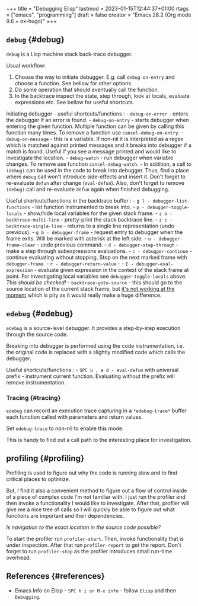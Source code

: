 +++
title = "Debugging Elisp"
lastmod = 2023-01-15T12:44:37+01:00
rtags = ["emacs", "programming"]
draft = false
creator = "Emacs 28.2 (Org mode 9.6 + ox-hugo)"
+++

## `debug` {#debug}

`debug` is a Lisp machine stack back-trace debugger.

Usual workflow:

1.  Choose the way to initiate debugger. E.g. call `debug-on-entry` and choose a
    function. See bellow for other options.
2.  Do some operation that should eventually call the function.
3.  In the backtrace inspect the state, step through, look at locals, evaluate
    expressions etc. See bellow for useful shortcuts.

<!--listend-->

Initiating debugger - useful shortcuts/functions
: -   `debug-on-error` - enters the debugger if an error is found.
    -   `debug-on-entry` - starts debugger when entering the given function. Multiple
        function can be given by calling this function many times. To remove a
        function use `cancel-debug-on-entry`.
    -   `debug-on-message` - this is a variable. If non-nil it is interpreted as a
        regex which is matched against printed messages and it breaks into debugger
        if a match is found. Useful if you see a message printed and would like to
        investigate the location.
    -   `debug-watch` - run debugger when variable changes. To remove use function
        `cancel-debug-watch`.
    -   In addition, a call to `(debug)` can be used in the code to break into
        debugger. Thus, find a place where `debug` call won't introduce side-effects
        and insert it. Don't forget to re-evaluate `defun` after change (`eval-defun`).
        Also, don't forget to remove `(debug)` call and re-evaluate `defun` again when
        finished debugging.


Useful shortcuts/functions in the backtrace buffer
: -   `g l - debugger-list-functions` - list function instrumented to break into.
    -   `p - debugger-toggle-locals` - show/hide local variables for the given stack
        frame.
    -   `z o - backtrace-multi-line` - pretty-print the stack backtrace line.
    -   `z c - backtrace-single-line` - returns to a single line representation (undo
        previous).
    -   `g b - debugger-frame` - request entry to debugger when the frame exits. Will
        be marked with asterisk at the left side.
    -   `u - debugger-frame-clear` - undo previous command.
    -   `d - debugger-step-through` - make a step through subexpressions evaluations.
    -   `c - debugger-continue` - continue evaluating without stopping. Stop on the
        next marked frame with `debugger-frame`.
    -   `r - debugger-return-value` -
    -   `E - debugger-eval-expression` - evaluate given expression in the context of
        the stack frame at point. For investigating local variables see
        `debugger-toggle-locals` above. _This should be checked!_
    -   `backtrace-goto-source` - this should go to the source location of the current
        stack frame, but [it's not working at the moment](https://emacs.stackexchange.com/questions/64926/emacs-elisp-debugger-how-do-i-make-the-debugger-jump-to-source-when-i-press-s) which is pity as it would
        really make a huge difference.


## `edebug` {#edebug}

`edebug` is a source-level debugger. It provides a step-by-step execution through
the source code.

Breaking into debugger is performed using the code instrumentation, i.e. the
original code is replaced with a slightly modified code which calls the
debugger.

Useful shortcuts/functions
: -   `SPC u , e d - eval-defun` with universal prefix - instrument current
        function. Evaluating without the prefix will remove instrumentation.


### Tracing {#tracing}

`edebug` can record an execution trace capturing in a `*edebug-trace*` buffer each
function called with parameters and return values.

Set `edebug-trace` to non-nil to enable this mode.

This is handy to find out a call path to the interesting place for investigation.


## profiling {#profiling}

Profiling is used to figure out why the code is running slow and to find
critical places to optimize.

But, I find it also a convenient method to figure out a flow of control inside
of a piece of complex code I'm not familiar with. I just run the profiler and
then invoke a functionality I would like to investigate. After that, profiler
will give me a nice tree of calls so I will quickly be able to figure out what
functions are important and their dependencies.

_Is navigation to the exact location in the source code possible?_

To start the profiler run `profiler-start`. Then, invoke functionality that is
under inspection. After that run `profiler-report` to get the report. Don't forget
to run `profiler-stop` as the profiler introduces small run-time overhead.


## References {#references}

-   Emacs Info on Elisp - `SPC h i or M-x info` - follow `Elisp` and then `Debugging`.

